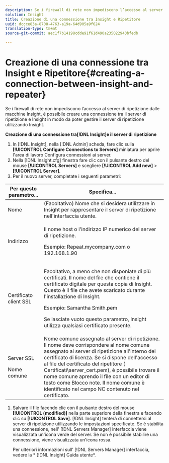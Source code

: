 ```yaml
---
description: Se i firewall di rete non impediscono l’accesso al server di ripetizione dalle macchine Insight, è possibile creare una connessione tra il server di ripetizione e Insight in modo da poter gestire il server di ripetizione utilizzando Insight.
solution: Insight
title: Creazione di una connessione tra Insight e Ripetitore
uuid: dccce83a-8708-4763-a19a-64d905a9f624
translation-type: tm+mt
source-git-commit: aec1f7b14198cdde91f61d490a235022943bfedb

---
```



# Creazione di una connessione tra Insight e Ripetitore{#creating-a-connection-between-insight-and-repeater}

Se i firewall di rete non impediscono l’accesso al server di ripetizione dalle macchine Insight, è possibile creare una connessione tra il server di ripetizione e Insight in modo da poter gestire il server di ripetizione utilizzando Insight.

**Creazione di una connessione tra[!DNL Insight]e il server di ripetizione**

1. In [!DNL Insight], nella [!DNL Admin] scheda, fare clic sulla **[!UICONTROL Configure Connections to Servers]** miniatura per aprire l&#39;area di lavoro Configura connessioni ai server.
1. Nella [!DNL Insight.cfg] finestra fare clic con il pulsante destro del mouse **[!UICONTROL Servers]** e scegliere **[!UICONTROL Add new]** > **[!UICONTROL Server]**.
1. Per il nuovo server, completate i seguenti parametri:

<table id="table_DD79587255134B5A888A0F57CF10E5B0"> 
 <thead> 
  <tr> 
   <th colname="col1" class="entry"> Per questo parametro... </th> 
   <th colname="col2" class="entry"> Specifica... </th> 
  </tr> 
 </thead>
 <tbody> 
  <tr> 
   <td colname="col1"> Nome </td> 
   <td colname="col2">(Facoltativo) Nome che si desidera utilizzare in <span class="keyword"> Insight</span> per rappresentare il server di ripetizione nell'interfaccia utente. </td> 
  </tr> 
  <tr> 
   <td colname="col1"> Indirizzo </td> 
   <td colname="col2"> <p>Il nome host o l'indirizzo IP numerico del server di ripetizione. </p> <p>Esempio: <span class="filepath"> Repeat.mycompany.com</span> o 192.168.1.90 </p> </td> 
  </tr> 
  <tr> 
   <td colname="col1"> Certificato client SSL </td> 
   <td colname="col2"> <p>Facoltativo, a meno che non disponiate di più certificati. Il nome del file che contiene il certificato digitale per questa copia di <span class="keyword"> Insight</span>. Questo è il file che avete scaricato durante l'installazione di <span class="keyword"> Insight</span>. </p> <p>Esempio: <span class="filepath"> Samantha Smith.pem</span></p> <p>Se lasciate vuoto questo parametro, <span class="keyword"> Insight</span> utilizza qualsiasi certificato presente. </p> </td> 
  </tr> 
  <tr> 
   <td colname="col1"> <p>Server SSL </p> <p>Nome comune </p> </td> 
   <td colname="col2">Nome comune assegnato al server di ripetizione. Il nome deve corrispondere al nome comune assegnato al server di ripetizione all'interno del certificato di licenza. Se si dispone dell'accesso al file del certificato del ripetitore (<span class="filepath"> Certificati\server_cert.pem</span>), è possibile trovare il nome comune aprendo il file con un editor di testo come Blocco note. Il nome comune è identificato nel campo NC contenuto nel certificato. </td> 
  </tr> 
 </tbody> 
</table>

1. Salvare il file facendo clic con il pulsante destro del mouse **[!UICONTROL (modified)]** nella parte superiore della finestra e facendo clic su **[!UICONTROL Save]**. [!DNL Insight] tenterà di connettersi al server di ripetizione utilizzando le impostazioni specificate. Se è stabilita una connessione, nell&#39; [!DNL Servers Manager] interfaccia viene visualizzata un&#39;icona verde del server. Se non è possibile stabilire una connessione, viene visualizzata un&#39;icona rossa.

   Per ulteriori informazioni sull&#39; [!DNL Servers Manager] interfaccia, vedere la * [!DNL Insight] Guida utente*.

